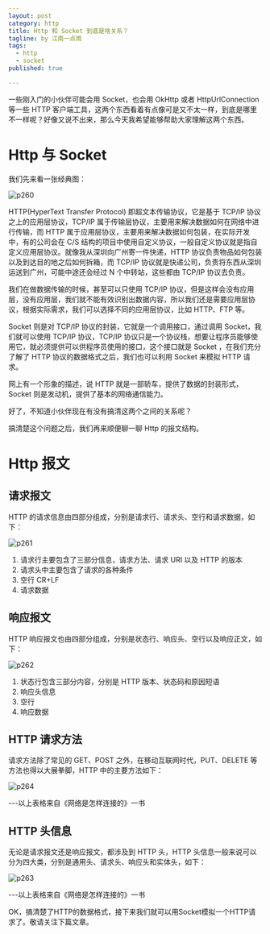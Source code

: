 ```yaml
---
layout: post
category: http
title: Http 和 Socket 到底是啥关系？
tagline: by 江南一点雨
tags: 
  - http
  - socket
published: true

---
```


一些刚入门的小伙伴可能会用 Socket，也会用 OkHttp 或者 HttpUrlConnection 等一些 HTTP 客户端工具，这两个东西看着有点像可是又不太一样，到底是哪里不一样呢？好像又说不出来，那么今天我希望能够帮助大家理解这两个东西。

<!--more-->

# Http 与 Socket

我们先来看一张经典图：  

![p260](http://www.justdojava.com/assets/images/2019/java/image_javaboy/http/3.jpg)  

HTTP(HyperText Transfer Protocol) 即超文本传输协议，它是基于 TCP/IP 协议之上的应用层协议，TCP/IP 属于传输层协议，主要用来解决数据如何在网络中进行传输，而 HTTP 属于应用层协议，主要用来解决数据如何包装，在实际开发中，有的公司会在 C/S 结构的项目中使用自定义协议，一般自定义协议就是指自定义应用层协议。就像我从深圳向广州寄一件快递，HTTP 协议负责物品如何包装以及到达目的地之后如何拆箱，而 TCP/IP 协议就是快递公司，负责将东西从深圳运送到广州，可能中途还会经过 N 个中转站，这些都由 TCP/IP 协议去负责。  

我们在做数据传输的时候，甚至可以只使用 TCP/IP 协议，但是这样会没有应用层，没有应用层，我们就不能有效识别出数据内容，所以我们还是需要应用层协议，根据实际需求，我们可以选择不同的应用层协议，比如 HTTP、FTP 等。  

Socket 则是对 TCP/IP 协议的封装，它就是一个调用接口，通过调用 Socket，我们就可以使用 TCP/IP 协议，TCP/IP 协议只是一个协议栈，想要让程序员能够使用它，就必须提供可以供程序员使用的接口，这个接口就是 Socket ，在我们充分了解了 HTTP 协议的数据格式之后，我们也可以利用 Socket 来模拟 HTTP 请求。  

网上有一个形象的描述，说 HTTP 就是一部轿车，提供了数据的封装形式，Socket 则是发动机，提供了基本的网络通信能力。  

好了，不知道小伙伴现在有没有搞清这两个之间的关系呢？

搞清楚这个问题之后，我们再来顺便聊一聊 Http 的报文结构。

# Http 报文

## 请求报文

HTTP 的请求信息由四部分组成，分别是请求行、请求头、空行和请求数据，如下：  

![p261](http://www.justdojava.com/assets/images/2019/java/image_javaboy/http/4.jpg)  

1. 请求行主要包含了三部分信息，请求方法、请求 URI 以及 HTTP 的版本  
2. 请求头中主要包含了请求的各种条件  
3. 空行 CR+LF  
4. 请求数据  

## 响应报文

HTTP 响应报文也由四部分组成，分别是状态行、响应头、空行以及响应正文，如下：  

![p262](http://www.justdojava.com/assets/images/2019/java/image_javaboy/http/5.jpg)  

1. 状态行包含三部分内容，分别是 HTTP 版本、状态码和原因短语  
2. 响应头信息  
3. 空行  
4. 响应数据  

## HTTP 请求方法

请求方法除了常见的 GET、POST 之外，在移动互联网时代，PUT、DELETE 等方法也得以大展拳脚，HTTP 中的主要方法如下：  

![p264](http://www.justdojava.com/assets/images/2019/java/image_javaboy/http/6.jpg)  

---以上表格来自《网络是怎样连接的》一书

## HTTP 头信息

无论是请求报文还是响应报文，都涉及到 HTTP 头，HTTP 头信息一般来说可以分为四大类，分别是通用头、请求头、响应头和实体头，如下：  

![p263](http://www.justdojava.com/assets/images/2019/java/image_javaboy/http/7.jpg)  

---以上表格来自《网络是怎样连接的》一书

OK，搞清楚了HTTP的数据格式，接下来我们就可以用Socket模拟一个HTTP请求了。敬请关注下篇文章。